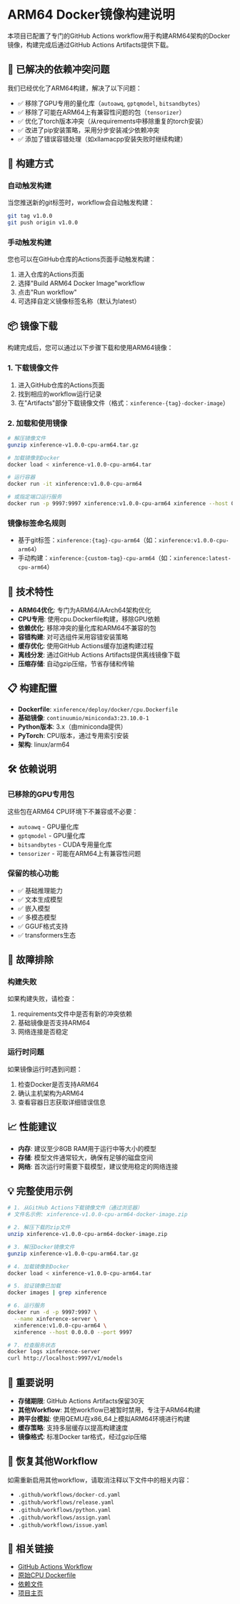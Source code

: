 # ARM64 Docker镜像构建说明

本项目已配置了专门的GitHub Actions workflow用于构建ARM64架构的Docker镜像，构建完成后通过GitHub Actions Artifacts提供下载。

## 🔧 已解决的依赖冲突问题

我们已经优化了ARM64构建，解决了以下问题：
- ✅ 移除了GPU专用的量化库（`autoawq`, `gptqmodel`, `bitsandbytes`）
- ✅ 移除了可能在ARM64上有兼容性问题的包（`tensorizer`）  
- ✅ 优化了torch版本冲突（从requirements中移除重复的torch安装）
- ✅ 改进了pip安装策略，采用分步安装减少依赖冲突
- ✅ 添加了错误容错处理（如xllamacpp安装失败时继续构建）

## 🚀 构建方式

### 自动触发构建
当您推送新的git标签时，workflow会自动触发构建：
```bash
git tag v1.0.0
git push origin v1.0.0
```

### 手动触发构建
您也可以在GitHub仓库的Actions页面手动触发构建：
1. 进入仓库的Actions页面
2. 选择"Build ARM64 Docker Image"workflow
3. 点击"Run workflow"
4. 可选择自定义镜像标签名称（默认为latest）

## 📦 镜像下载

构建完成后，您可以通过以下步骤下载和使用ARM64镜像：

### 1. 下载镜像文件
1. 进入GitHub仓库的Actions页面
2. 找到相应的workflow运行记录
3. 在"Artifacts"部分下载镜像文件（格式：`xinference-{tag}-docker-image`）

### 2. 加载和使用镜像
```bash
# 解压镜像文件
gunzip xinference-v1.0.0-cpu-arm64.tar.gz

# 加载镜像到Docker
docker load < xinference-v1.0.0-cpu-arm64.tar

# 运行容器
docker run -it xinference:v1.0.0-cpu-arm64

# 或指定端口运行服务
docker run -p 9997:9997 xinference:v1.0.0-cpu-arm64 xinference --host 0.0.0.0 --port 9997
```

### 镜像标签命名规则
- 基于git标签：`xinference:{tag}-cpu-arm64`（如：`xinference:v1.0.0-cpu-arm64`）
- 手动构建：`xinference:{custom-tag}-cpu-arm64`（如：`xinference:latest-cpu-arm64`）

## 🔧 技术特性

- **ARM64优化**: 专门为ARM64/AArch64架构优化
- **CPU专用**: 使用cpu.Dockerfile构建，移除GPU依赖
- **依赖优化**: 移除冲突的量化库和ARM64不兼容的包
- **容错构建**: 对可选组件采用容错安装策略
- **缓存优化**: 使用GitHub Actions缓存加速构建过程
- **离线分发**: 通过GitHub Actions Artifacts提供离线镜像下载
- **压缩存储**: 自动gzip压缩，节省存储和传输

## 📋 构建配置

- **Dockerfile**: `xinference/deploy/docker/cpu.Dockerfile`
- **基础镜像**: `continuumio/miniconda3:23.10.0-1`
- **Python版本**: 3.x（由miniconda提供）
- **PyTorch**: CPU版本，通过专用索引安装
- **架构**: linux/arm64

## 🛠️ 依赖说明

### 已移除的GPU专用包
这些包在ARM64 CPU环境下不兼容或不必要：
- `autoawq` - GPU量化库
- `gptqmodel` - GPU量化库  
- `bitsandbytes` - CUDA专用量化库
- `tensorizer` - 可能在ARM64上有兼容性问题

### 保留的核心功能
- ✅ 基础推理能力
- ✅ 文本生成模型
- ✅ 嵌入模型
- ✅ 多模态模型
- ✅ GGUF格式支持
- ✅ transformers生态

## 🐛 故障排除

### 构建失败
如果构建失败，请检查：
1. requirements文件中是否有新的冲突依赖
2. 基础镜像是否支持ARM64
3. 网络连接是否稳定

### 运行时问题
如果镜像运行时遇到问题：
1. 检查Docker是否支持ARM64
2. 确认主机架构为ARM64
3. 查看容器日志获取详细错误信息

## 📈 性能建议

- **内存**: 建议至少8GB RAM用于运行中等大小的模型
- **存储**: 模型文件通常较大，确保有足够的磁盘空间
- **网络**: 首次运行时需要下载模型，建议使用稳定的网络连接

## 💡 完整使用示例

```bash
# 1. 从GitHub Actions下载镜像文件（通过浏览器）
# 文件名示例: xinference-v1.0.0-cpu-arm64-docker-image.zip

# 2. 解压下载的zip文件
unzip xinference-v1.0.0-cpu-arm64-docker-image.zip

# 3. 解压Docker镜像文件
gunzip xinference-v1.0.0-cpu-arm64.tar.gz

# 4. 加载镜像到Docker
docker load < xinference-v1.0.0-cpu-arm64.tar

# 5. 验证镜像已加载
docker images | grep xinference

# 6. 运行服务
docker run -d -p 9997:9997 \
  --name xinference-server \
  xinference:v1.0.0-cpu-arm64 \
  xinference --host 0.0.0.0 --port 9997

# 7. 检查服务状态
docker logs xinference-server
curl http://localhost:9997/v1/models
```

## 📝 重要说明

- **存储期限**: GitHub Actions Artifacts保留30天
- **其他Workflow**: 其他workflow已被暂时禁用，专注于ARM64构建
- **跨平台模拟**: 使用QEMU在x86_64上模拟ARM64环境进行构建
- **缓存策略**: 支持多层缓存以提高构建速度
- **镜像格式**: 标准Docker tar格式，经过gzip压缩

## 🔄 恢复其他Workflow

如需重新启用其他workflow，请取消注释以下文件中的相关内容：
- `.github/workflows/docker-cd.yaml`
- `.github/workflows/release.yaml`  
- `.github/workflows/python.yaml`
- `.github/workflows/assign.yaml`
- `.github/workflows/issue.yaml`

## 🔗 相关链接

- [GitHub Actions Workflow](/.github/workflows/docker-arm64.yaml)
- [原始CPU Dockerfile](/xinference/deploy/docker/cpu.Dockerfile)  
- [依赖文件](/xinference/deploy/docker/)
- [项目主页](https://github.com/xorbitsai/xinference) 